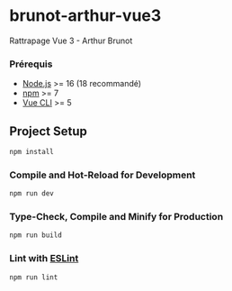 # brunot-arthur-vue3

Rattrapage Vue 3 - Arthur Brunot

### Prérequis

- [Node.js](https://nodejs.org/en/) >= 16 (18 recommandé)
- [npm](https://www.npmjs.com/) >= 7
- [Vue CLI](https://cli.vuejs.org/) >= 5 

## Project Setup

```sh
npm install
```

### Compile and Hot-Reload for Development

```sh
npm run dev
```

### Type-Check, Compile and Minify for Production

```sh
npm run build
```

### Lint with [ESLint](https://eslint.org/)

```sh
npm run lint
```
